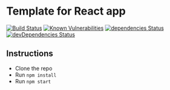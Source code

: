 # Template for React app

[![Build Status](https://travis-ci.com/TrueSib-Coders/react-app-template.svg?branch=master)](https://travis-ci.com/TrueSib-Coders/react-app-template)
[![Known Vulnerabilities](https://snyk.io/test/github/TrueSib-Coders/react-app-template/badge.svg?targetFile=package.json)](https://snyk.io/test/github/TrueSib-Coders/react-app-template?targetFile=package.json)
[![dependencies Status](https://david-dm.org/TrueSib-Coders/react-app-template/status.svg)](https://david-dm.org/TrueSib-Coders/react-app-template)
[![devDependencies Status](https://david-dm.org/TrueSib-Coders/react-app-template/dev-status.svg)](https://david-dm.org/TrueSib-Coders/react-app-template?type=dev)

## Instructions

* Clone the repo
* Run `npm install`
* Run `npm start`
